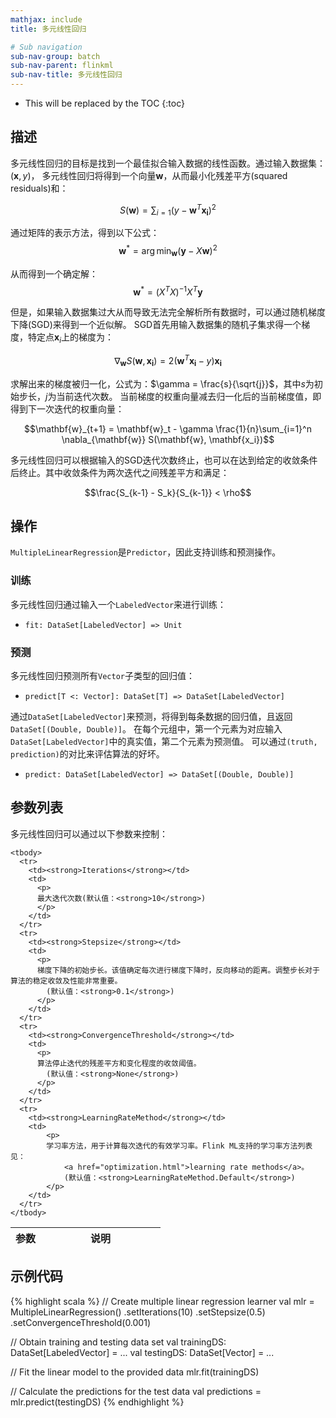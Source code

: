 ```yaml
---
mathjax: include
title: 多元线性回归

# Sub navigation
sub-nav-group: batch
sub-nav-parent: flinkml
sub-nav-title: 多元线性回归
---
```

<!--
Licensed to the Apache Software Foundation (ASF) under one
or more contributor license agreements.  See the NOTICE file
distributed with this work for additional information
regarding copyright ownership.  The ASF licenses this file
to you under the Apache License, Version 2.0 (the
"License"); you may not use this file except in compliance
with the License.  You may obtain a copy of the License at

  http://www.apache.org/licenses/LICENSE-2.0

Unless required by applicable law or agreed to in writing,
software distributed under the License is distributed on an
"AS IS" BASIS, WITHOUT WARRANTIES OR CONDITIONS OF ANY
KIND, either express or implied.  See the License for the
specific language governing permissions and limitations
under the License.
-->

* This will be replaced by the TOC
{:toc}

## 描述

 多元线性回归的目标是找到一个最佳拟合输入数据的线性函数。通过输入数据集：$(\mathbf{x}, y)$，
 多元线性回归将得到一个向量$\mathbf{w}$，从而最小化残差平方(squared residuals)和： 

 $$ S(\mathbf{w}) = \sum_{i=1} \left(y - \mathbf{w}^T\mathbf{x_i} \right)^2$$

 通过矩阵的表示方法，得到以下公式：
 $$\mathbf{w}^* = \arg \min_{\mathbf{w}} (\mathbf{y} - X\mathbf{w})^2$$

  从而得到一个确定解：
  $$\mathbf{w}^* = \left(X^TX\right)^{-1}X^T\mathbf{y}$$

 但是，如果输入数据集过大从而导致无法完全解析所有数据时，可以通过随机梯度下降(SGD)来得到一个近似解。
 SGD首先用输入数据集的随机子集求得一个梯度，特定点$\mathbf{x}_i$上的梯度为：

  $$\nabla_{\mathbf{w}} S(\mathbf{w}, \mathbf{x_i}) = 2\left(\mathbf{w}^T\mathbf{x_i} -
    y\right)\mathbf{x_i}$$

 求解出来的梯度被归一化，公式为：$\gamma = \frac{s}{\sqrt{j}}$，其中$s$为初始步长，$j$为当前迭代次数。
 当前梯度的权重向量减去归一化后的当前梯度值，即得到下一次迭代的权重向量：

  $$\mathbf{w}_{t+1} = \mathbf{w}_t - \gamma \frac{1}{n}\sum_{i=1}^n \nabla_{\mathbf{w}} S(\mathbf{w}, \mathbf{x_i})$$

 多元线性回归可以根据输入的SGD迭代次数终止，也可以在达到给定的收敛条件后终止。其中收敛条件为两次迭代之间残差平方和满足：

  $$\frac{S_{k-1} - S_k}{S_{k-1}} < \rho$$
  
## 操作

`MultipleLinearRegression`是`Predictor`，因此支持训练和预测操作。

### 训练

多元线性回归通过输入一个`LabeledVector`来进行训练： 

* `fit: DataSet[LabeledVector] => Unit`

### 预测

多元线性回归预测所有`Vector`子类型的回归值：

* `predict[T <: Vector]: DataSet[T] => DataSet[LabeledVector]`

通过`DataSet[LabeledVector]`来预测，将得到每条数据的回归值，且返回`DataSet[(Double, Double)]`。
在每个元组中，第一个元素为对应输入`DataSet[LabeledVector]`中的真实值，第二个元素为预测值。
可以通过`(truth, prediction)`的对比来评估算法的好坏。

* `predict: DataSet[LabeledVector] => DataSet[(Double, Double)]`

## 参数列表

多元线性回归可以通过以下参数来控制：
  
   <table class="table table-bordered">
    <thead>
      <tr>
        <th class="text-left" style="width: 20%">参数</th>
        <th class="text-center">说明</th>
      </tr>
    </thead>

    <tbody>
      <tr>
        <td><strong>Iterations</strong></td>
        <td>
          <p>
          最大迭代次数(默认值：<strong>10</strong>)
          </p>
        </td>
      </tr>
      <tr>
        <td><strong>Stepsize</strong></td>
        <td>
          <p>
          梯度下降的初始步长。该值确定每次进行梯度下降时，反向移动的距离。调整步长对于算法的稳定收敛及性能非常重要。
            (默认值：<strong>0.1</strong>)
          </p>
        </td>
      </tr>
      <tr>
        <td><strong>ConvergenceThreshold</strong></td>
        <td>
          <p>
          算法停止迭代的残差平方和变化程度的收敛阈值。
            (默认值：<strong>None</strong>)
          </p>
        </td>
      </tr>
      <tr>
        <td><strong>LearningRateMethod</strong></td>
        <td>
            <p>
            学习率方法，用于计算每次迭代的有效学习率。Flink ML支持的学习率方法列表见：
                <a href="optimization.html">learning rate methods</a>。
                (默认值：<strong>LearningRateMethod.Default</strong>)
            </p>
        </td>
      </tr>
    </tbody>
  </table>

## 示例代码

{% highlight scala %}
// Create multiple linear regression learner
val mlr = MultipleLinearRegression()
.setIterations(10)
.setStepsize(0.5)
.setConvergenceThreshold(0.001)

// Obtain training and testing data set
val trainingDS: DataSet[LabeledVector] = ...
val testingDS: DataSet[Vector] = ...

// Fit the linear model to the provided data
mlr.fit(trainingDS)

// Calculate the predictions for the test data
val predictions = mlr.predict(testingDS)
{% endhighlight %}
